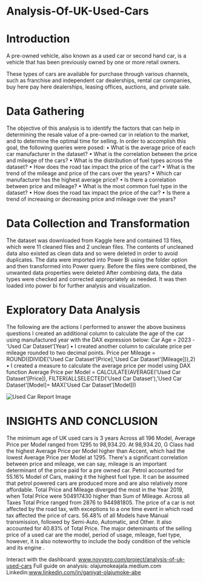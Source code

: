 # Analysis-Of-UK-Used-Cars

# Introduction

A pre-owned vehicle, also known as a used car or second hand car, is a vehicle that has been previously owned by one or more retail owners. 

These types of cars are available for purchase through various channels, such as franchise and independent car dealerships, rental car companies, buy here pay here dealerships, leasing offices, auctions, and private sale.


# Data Gathering

The objective of this analysis is to identify the factors that can help in determining the resale value of a pre-owned car in relation to the market, and to determine the optimal time for selling. In order to accomplish this goal, the following queries were posed:
•	What is the average price of each car manufacturer in the dataset?
•	What is the correlation between the price and mileage of the cars?
•	What is the distribution of fuel types across the dataset?
•	How does the road tax impact the price of the car?
•	What is the trend of the mileage and price of the cars over the years?
•	Which car manufacturer has the highest average price?
•	Is there a correlation between price and mileage?
•	What is the most common fuel type in the dataset?
•	How does the road tax impact the price of the car?
•	Is there a trend of increasing or decreasing price and mileage over the years?


# Data Collection and Transformation

The dataset was downloaded from Kaggle here and contained 13 files, which were 11 cleaned files and 2 unclean files.
The contents of uncleaned data also existed as clean data and so were deleted in order to avoid duplicates. The data were imported into Power Bi using the folder option and then transformed into Power query. Before the files were combined, the unwanted data properties were deleted
After combining data, the data types were checked and corrected appropriately as needed. It was then loaded into power bi for further analysis and visualization. 
# Exploratory Data Analysis

The following are the actions I performed to answer the above business questions
 I created an additional column to calculate the age of the car using manufactured year with the DAX expression below:
Car Age = 2023 - 'Used Car Dataset'[Year]
• I created another column to calculate price per mileage rounded to two decimal points.
Price per Mileage = ROUND((DIVIDE('Used Car Dataset'[Price],'Used Car Dataset'[Mileage])),2)
• I created a measure to calculate the average price per model using DAX function
Average Price per Model = CALCULATE(AVERAGE('Used Car Dataset'[Price]), 
                    FILTER(ALLSELECTED('Used Car Dataset'),'Used Car Dataset'[Model]=
                    MAX('Used Car Dataset'[Model]))
 
 
 ![Used Car Report Image](https://github.com/olajumokeabe/Analysis-Of-UK-Used-Cars/assets/125363157/09ac71a4-2ecb-430b-a1e3-94ec3930a491)

 
# INSIGHTS AND CONCLUSION

The minimum age of UK used cars is 3 years
Across all 196 Model, Average Price per Model ranged from 1295 to 98,934.20. At 98,934.20, G Class had the highest Average Price per Model higher than Accent, which had the lowest Average Price per Model at 1295.
There's a significant correlation between price and mileage, we can say, mileage is an important determinant of the price paid for a pre owned car.
Petrol accounted for 55.16% Model of Cars, making it the highest fuel type. It can be assumed that petrol powered cars are produced more and are also relatively more affordable.
Total Price and Mileage diverged the most in the Year 2019, when Total Price were 504917430 higher than Sum of Mileage.
Across all Taxes Total Price ranged from 2876 to 944981805. The price of a car is not affected by the road tax, with exceptions to a one time event in which road tax affected the price of cars.
56.48% of all Models have Manual transmission, followed by Semi-Auto, Automatic, and Other. It also accounted for 40.83% of Total Price.
The major deteminants of the selling price of a used car are the model, period of usage, mileage, fuel type, however, it is also noteworthy to include the body condition of the vehicle and its engine .


Interact with the dashboard: www.novypro.com/project/analysis-of-uk-used-cars
Full guide on analysis: olajumokeajala.medium.com
Linkedin:www.linkedin.com/in/ganiyat-olajumoke-abe













